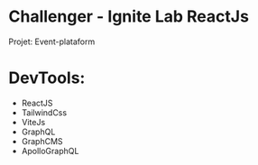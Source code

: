 # Challenger - Ignite Lab ReactJs
Projet: Event-plataform

# DevTools:
- ReactJS
- TailwindCss
- ViteJs
- GraphQL
- GraphCMS
- ApolloGraphQL
